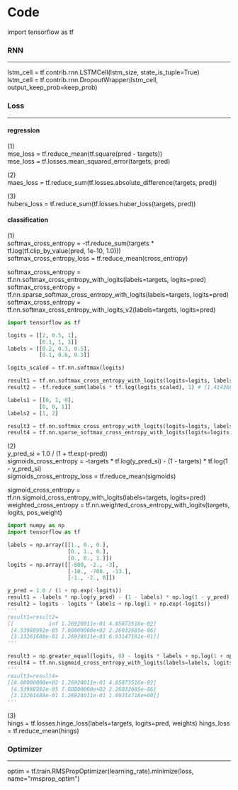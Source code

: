 # Code
import tensorflow as tf

### RNN
---
lstm_cell = tf.contrib.rnn.LSTMCell(lstm_size, state_is_tuple=True)<br/>
lstm_cell = tf.contrib.rnn.DropoutWrapper(lstm_cell, output_keep_prob=keep_prob)

### Loss
---
#### regression
(1)<br/>
mse_loss = tf.reduce_mean(tf.square(pred - targets))<br/>
mse_loss = tf.losses.mean_squared_error(targets, pred)

(2)<br/>
maes_loss = tf.reduce_sum(tf.losses.absolute_difference(targets, pred))

(3)<br/>
hubers_loss = tf.reduce_sum(tf.losses.huber_loss(targets, pred))

#### classification
(1)<br/>
softmax_cross_entropy = -tf.reduce_sum(targets * tf.log(tf.clip_by_value(pred, 1e-10, 1.0)))<br/>
softmax_cross_entropy_loss = tf.reduce_mean(cross_entropy)

softmax_cross_entropy = tf.nn.softmax_cross_entropy_with_logits(labels=targets, logits=pred)<br/>
softmax_cross_entropy = tf.nn.sparse_softmax_cross_entropy_with_logits(labels=targets, logits=pred)<br/>
softmax_cross_entropy = tf.nn.softmax_cross_entropy_with_logits_v2(labels=targets, logits=pred)
``` python
import tensorflow as tf

logits = [[2, 0.5, 1],
          [0.1, 1, 3]]
labels = [[0.2, 0.3, 0.5],
          [0.1, 0.6, 0.3]]

logits_scaled = tf.nn.softmax(logits)

result1 = tf.nn.softmax_cross_entropy_with_logits(logits=logits, labels=labels) # [1.4143689 1.6642545]
result2 = -tf.reduce_sum(labels * tf.log(logits_scaled), 1) # [1.4143689 1.6642545]

labels1 = [[0, 1, 0],
          [0, 0, 1]]
labels2 = [1, 2]

result3 = tf.nn.softmax_cross_entropy_with_logits(logits=logits, labels=labels1) # [1.9643688  0.17425454]
result4 = tf.nn.sparse_softmax_cross_entropy_with_logits(logits=logits, labels=labels2) # [1.9643688  0.17425454]
```

(2)<br/>
y_pred_si = 1.0 / (1 + tf.exp(-pred))<br/>
sigmoids_cross_entropy = -targets * tf.log(y_pred_si) - (1 - targets) * tf.log(1 - y_pred_si)<br/>
sigmoids_cross_entropy_loss = tf.reduce_mean(sigmoids)

sigmoid_cross_entropy = tf.nn.sigmoid_cross_entropy_with_logits(labels=targets, logits=pred)<br/>
weighted_cross_entropy = tf.nn.weighted_cross_entropy_with_logits(targets, logits, pos_weight)
``` python
import numpy as np
import tensorflow as tf

labels = np.array([[1., 0., 0.],
                   [0., 1., 0.],
                   [0., 0., 1.]])
logits = np.array([[-800, -2., -3],
                   [-10., -700., -13.],
                   [-1., -2., 0]])

y_pred = 1.0 / (1 + np.exp(-logits))
result1 = -labels * np.log(y_pred) - (1 - labels) * np.log(1 - y_pred)
result2 = logits - logits * labels + np.log(1 + np.exp(-logits))
'''
result1=result2=
[[           inf 1.26928011e-01 4.85873516e-02]
 [4.53988992e-05 7.00000000e+02 2.26032685e-06]
 [3.13261688e-01 1.26928011e-01 6.93147181e-01]]
'''

result3 = np.greater_equal(logits, 0) - logits * labels + np.log(1 + np.exp(-np.abs(logits)))
result4 = tf.nn.sigmoid_cross_entropy_with_logits(labels=labels, logits=logits)
'''
result3=result4=
[[8.00000000e+02 1.26928011e-01 4.85873516e-02]
 [4.53988992e-05 7.00000000e+02 2.26032685e-06]
 [3.13261688e-01 1.26928011e-01 1.69314718e+00]]
'''
```

(3)<br/>
hings = tf.losses.hinge_loss(labels=targets, logits=pred, weights)
hings_loss = tf.reduce_mean(hings)



### Optimizer
---
optim = tf.train.RMSPropOptimizer(learning_rate).minimize(loss, name="rmsprop_optim")
